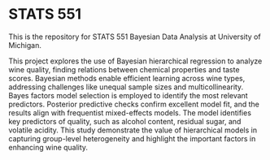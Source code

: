 # STATS 551

This is the repository for STATS 551 Bayesian Data Analysis at University of Michigan.

This project explores the use of Bayesian hierarchical regression to analyze wine quality, finding relations between chemical properties and taste scores. Bayesian methods enable efficient learning across wine types, addressing challenges like unequal sample sizes and multicollinearity. Bayes factors model selection is employed to identify the most relevant predictors. Posterior predictive checks confirm excellent model fit, and the results align with frequentist mixed-effects models. The model identifies key predictors of quality, such as alcohol content, residual sugar, and volatile acidity. This study demonstrate the value of hierarchical models in capturing group-level heterogeneity and highlight the important factors in enhancing wine quality.
